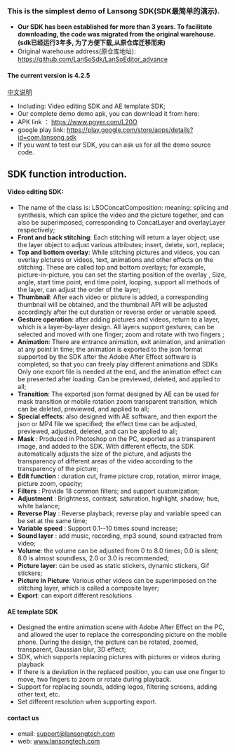 ### This is the simplest demo of Lansong SDK(SDK最简单的演示).

- **Our SDK has been established for more than 3 years. To facilitate downloading, the code was migrated from the original warehouse.(sdk已经运行3年多, 为了方便下载,从原仓库迁移而来)**
- Original warehouse address(原仓库地址):  https://github.com/LanSoSdk/LanSoEditor_advance

#### The current version is 4.2.5
 [中文说明](https://github.com/LanSoSdk/LanSoEditor_advance/blob/master/README.cn.md)
- Including: Video editing SDK and AE template SDK;
- Our complete demo demo apk, you can download it from here:
- APK link ： https://www.pgyer.com/L20O
- google play link: https://play.google.com/store/apps/details?id=com.lansong.sdk
- If you want to test our SDK, you can ask us for all the demo source code.
 
## SDK function introduction.
#### Video editing SDK:
  - The name of the class is: LSOConcatComposition: meaning: splicing and synthesis, which can splice the video and the picture together, and can also be superimposed; corresponding to ConcatLayer and overlayLayer respectively;
  - **Front and back stitching**: Each stitching will return a layer object; use the layer object to adjust various attributes; insert, delete, sort, replace;
  - **Top and bottom overlay**: While stitching pictures and videos, you can overlay pictures or videos, text, animations and other effects on the stitching. These are called top and bottom overlays; for example, picture-in-picture, you can set the starting position of the overlay , Size, angle, start time point, end time point, looping, support all methods of the layer, can adjust the order of the layer;
  - **Thumbnail**:  After each video or picture is added, a corresponding thumbnail will be obtained, and the thumbnail API will be adjusted accordingly after the cut duration or reverse order or variable speed.
  - **Gesture operation**: after adding pictures and videos, return to a layer, which is a layer-by-layer design. All layers support gestures; can be selected and moved with one finger; zoom and rotate with two fingers ;
  - **Animation**: There are entrance animation, exit animation, and animation at any point in time; the animation is exported to the json format supported by the SDK after the Adobe After Effect software is completed, so that you can freely play different animations and SDKs Only one export file is needed at the end, and the animation effect can be presented after loading. Can be previewed, deleted, and applied to all;
  - **Transition**: The exported json format designed by AE can be used for mask transition or mobile rotation zoom transparent transition, which can be deleted, previewed, and applied to all;
  - **Special effects**: also designed with AE software, and then export the json or MP4 file we specified; the effect time can be adjusted, previewed, adjusted, deleted, and can be applied to all;
  - **Mask** : Produced in Photoshop on the PC, exported as a transparent image, and added to the SDK. With different effects, the SDK automatically adjusts the size of the picture, and adjusts the transparency of different areas of the video according to the transparency of the picture;
  - **Edit function** : duration cut, frame picture crop, rotation, mirror image, picture zoom, opacity;
  - **Filters** : Provide 18 common filters; and support customization;
  - **Adjustment** : Brightness, contrast, saturation, highlight, shadow; hue, white balance;
  - **Reverse Play** : Reverse playback; reverse play and variable speed can be set at the same time;
  - **Variable speed** : Support 0.1--10 times sound increase;
  - **Sound layer** :  add music, recording, mp3 sound, sound extracted from video;
  - **Volume**:  the volume can be adjusted from 0 to 8.0 times; 0.0 is silent; 8.0 is almost soundless, 2.0 or 3.0 is recommended;
  - **Picture layer**:  can be used as static stickers, dynamic stickers, Gif stickers;
  - **Picture in Picture**: Various other videos can be superimposed on the stitching layer, which is called a composite layer;
  - **Export**:  can export different resolutions
    
#### AE template SDK
- Designed the entire animation scene with Adobe After Effect on the PC, and allowed the user to replace the corresponding picture on the mobile phone. During the design, the picture can be rotated, zoomed, transparent, Gaussian blur, 3D effect;
- SDK, which supports replacing pictures with pictures or videos during playback
- If there is a deviation in the replaced position, you can use one finger to move, two fingers to zoom or rotate during playback.
- Support for replacing sounds, adding logos, filtering screens, adding other text, etc.
- Set different resolution when supporting export.

#### contact us
- email: support@lansongtech.com
- web: www.lansongtech.com

